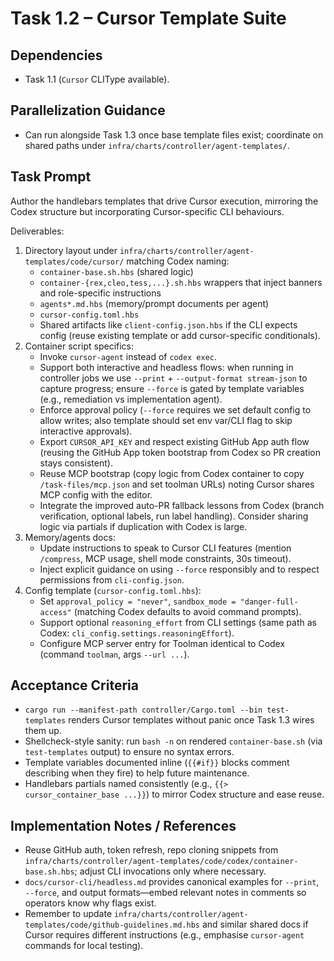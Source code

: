 # Task 1.2 – Cursor Template Suite

## Dependencies
- Task 1.1 (`Cursor` CLIType available).

## Parallelization Guidance
- Can run alongside Task 1.3 once base template files exist; coordinate on shared paths under `infra/charts/controller/agent-templates/`.

## Task Prompt
Author the handlebars templates that drive Cursor execution, mirroring the Codex structure but incorporating Cursor-specific CLI behaviours.

Deliverables:
1. Directory layout under `infra/charts/controller/agent-templates/code/cursor/` matching Codex naming:
   - `container-base.sh.hbs` (shared logic)
   - `container-{rex,cleo,tess,...}.sh.hbs` wrappers that inject banners and role-specific instructions
   - `agents*.md.hbs` (memory/prompt documents per agent)
   - `cursor-config.toml.hbs`
   - Shared artifacts like `client-config.json.hbs` if the CLI expects config (reuse existing template or add cursor-specific conditionals).
2. Container script specifics:
   - Invoke `cursor-agent` instead of `codex exec`.
   - Support both interactive and headless flows: when running in controller jobs we use `--print` + `--output-format stream-json` to capture progress; ensure `--force` is gated by template variables (e.g., remediation vs implementation agent).
   - Enforce approval policy (`--force` requires we set default config to allow writes; also template should set env var/CLI flag to skip interactive approvals).
   - Export `CURSOR_API_KEY` and respect existing GitHub App auth flow (reusing the GitHub App token bootstrap from Codex so PR creation stays consistent).
   - Reuse MCP bootstrap (copy logic from Codex container to copy `/task-files/mcp.json` and set toolman URLs) noting Cursor shares MCP config with the editor.
   - Integrate the improved auto-PR fallback lessons from Codex (branch verification, optional labels, run label handling). Consider sharing logic via partials if duplication with Codex is large.
3. Memory/agents docs:
   - Update instructions to speak to Cursor CLI features (mention `/compress`, MCP usage, shell mode constraints, 30s timeout).
   - Inject explicit guidance on using `--force` responsibly and to respect permissions from `cli-config.json`.
4. Config template (`cursor-config.toml.hbs`):
   - Set `approval_policy = "never"`, `sandbox_mode = "danger-full-access"` (matching Codex defaults to avoid command prompts).
   - Support optional `reasoning_effort` from CLI settings (same path as Codex: `cli_config.settings.reasoningEffort`).
   - Configure MCP server entry for Toolman identical to Codex (command `toolman`, args `--url ...`).

## Acceptance Criteria
- `cargo run --manifest-path controller/Cargo.toml --bin test-templates` renders Cursor templates without panic once Task 1.3 wires them up.
- Shellcheck-style sanity: run `bash -n` on rendered `container-base.sh` (via `test-templates` output) to ensure no syntax errors.
- Template variables documented inline (`{{#if}}` blocks comment describing when they fire) to help future maintenance.
- Handlebars partials named consistently (e.g., `{{> cursor_container_base ...}}`) to mirror Codex structure and ease reuse.

## Implementation Notes / References
- Reuse GitHub auth, token refresh, repo cloning snippets from `infra/charts/controller/agent-templates/code/codex/container-base.sh.hbs`; adjust CLI invocations only where necessary.
- `docs/cursor-cli/headless.md` provides canonical examples for `--print`, `--force`, and output formats—embed relevant notes in comments so operators know why flags exist.
- Remember to update `infra/charts/controller/agent-templates/code/github-guidelines.md.hbs` and similar shared docs if Cursor requires different instructions (e.g., emphasise `cursor-agent` commands for local testing).
